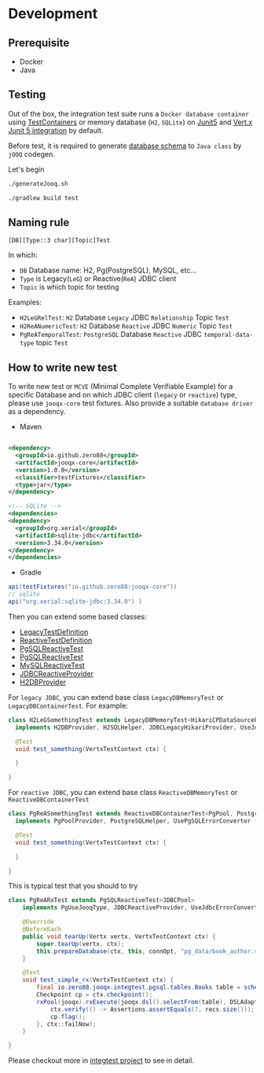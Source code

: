 # Development

## Prerequisite

- Docker
- Java

## Testing

Out of the box, the integration test suite runs a `Docker database container`
using [TestContainers](https://www.testcontainers.org/) or memory database (`H2`, `SQLite`)
on [Junit5](https://junit.org/junit5/) and [Vert.x Junit 5 integration](https://vertx.io/docs/vertx-junit5/java/) by
default.

Before test, it is required to generate [database schema](integtest/src/test/resources) to `Java class` by `jOOQ`
codegen.

Let's begin

```bash
./generateJooq.sh

./gradlew build test
```

## Naming rule

`[DB][Type::3 char][Topic]Test`

In which:

- `DB`  Database name: H2, Pg(PostgreSQL), MySQL, etc...
- `Type` is Legacy(`LeG`) or Reactive(`ReA`) JDBC client
- `Topic` is which topic for testing

Examples:

- `H2LeGRelTest`: `H2` Database `Legacy` JDBC `Relationship` Topic `Test`
- `H2ReANumericTest`: `H2` Database `Reactive` JDBC `Numeric` Topic `Test`
- `PgReATemporalTest`: `PostgreSQL` Database `Reactive` JDBC `temporal-data-type` topic `Test`

## How to write new test

To write new test or `MCVE` (Minimal Complete Verifiable Example) for a specific Database and on which JDBC
client (`legacy` or `reactive`) type, please use `jooqx-core` test fixtures. Also provide a suitable `database driver`
as a dependency.

- Maven

```xml

<dependency>
  <groupId>io.github.zero88</groupId>
  <artifactId>jooqx-core</artifactId>
  <version>1.0.0</version>
  <classifier>testFixtures</classifier>
  <type>jar</type>
</dependency>

<!-- SQLite -->
<dependencies>
<dependency>
  <groupId>org.xerial</groupId>
  <artifactId>sqlite-jdbc</artifactId>
  <version>3.34.0</version>
</dependency>
</dependencies>
```

- Gradle

```groovy
api(testFixtures("io.github.zero88:jooqx-core"))
// sqlite
api("org.xerial:sqlite-jdbc:3.34.0") )
```

Then you can extend some based classes:

- [LegacyTestDefinition](core/src/testFixtures/java/io/zero88/jooqx/LegacyTestDefinition.java)
- [ReactiveTestDefinition](core/src/testFixtures/java/io/zero88/jooqx/ReactiveTestDefinition.java)
- [PgSQLReactiveTest](core/src/testFixtures/java/io/zero88/jooqx/spi/pg/PgSQLReactiveTest.java)
- [PgSQLReactiveTest](core/src/testFixtures/java/io/zero88/jooqx/spi/pg/PgSQLReactiveTest.java)
- [MySQLReactiveTest](core/src/testFixtures/java/io/zero88/jooqx/spi/mysql/MySQLReactiveTest.java)
- [JDBCReactiveProvider](core/src/testFixtures/java/io/zero88/jooqx/spi/jdbc/JDBCReactiveProvider.java)
- [H2DBProvider](core/src/testFixtures/java/io/zero88/jooqx/spi/h2/H2DBProvider.java)

For `legacy JDBC`, you can extend base class `LegacyDBMemoryTest` or `LegacyDBContainerTest`. For example:

```java
class H2LeGSomethingTest extends LegacyDBMemoryTest<HikariCPDataSourceProvider>
  implements H2DBProvider, H2SQLHelper, JDBCLegacyHikariProvider, UseJdbcErrorConverter {

  @Test
  void test_something(VertxTestContext ctx) {

  }

}
```

For `reactive JDBC`, you can extend base class `ReactiveDBMemoryTest` or `ReactiveDBContainerTest`

```java
class PgReASomethingTest extends ReactiveDBContainerTest<PgPool, PostgreSQLContainer<?>>
  implements PgPoolProvider, PostgreSQLHelper, UsePgSQLErrorConverter {

  @Test
  void test_something(VertxTestContext ctx) {

  }

}
```

This is typical test that you should to try

```java
class PgReARxTest extends PgSQLReactiveTest<JDBCPool>
    implements PgUseJooqType, JDBCReactiveProvider, UseJdbcErrorConverter, ReactiveRxHelper {

    @Override
    @BeforeEach
    public void tearUp(Vertx vertx, VertxTestContext ctx) {
        super.tearUp(vertx, ctx);
        this.prepareDatabase(ctx, this, connOpt, "pg_data/book_author.sql");
    }

    @Test
    void test_simple_rx(VertxTestContext ctx) {
        final io.zero88.jooqx.integtest.pgsql.tables.Books table = schema().BOOKS;
        Checkpoint cp = ctx.checkpoint();
        rxPool(jooqx).rxExecute(jooqx.dsl().selectFrom(table), DSLAdapter.fetchJsonRecords(table)).subscribe(recs -> {
            ctx.verify(() -> Assertions.assertEquals(7, recs.size()));
            cp.flag();
        }, ctx::failNow);
    }

}
```

Please checkout more in [integtest project](integtest) to see in detail.
